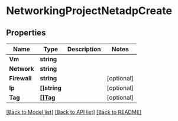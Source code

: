 # NetworkingProjectNetadpCreate

## Properties

Name | Type | Description | Notes
------------ | ------------- | ------------- | -------------
**Vm** | **string** |  | 
**Network** | **string** |  | 
**Firewall** | **string** |  | [optional] 
**Ip** | **[]string** |  | [optional] 
**Tag** | [**[]Tag**](tag.md) |  | [optional] 

[[Back to Model list]](../README.md#documentation-for-models) [[Back to API list]](../README.md#documentation-for-api-endpoints) [[Back to README]](../README.md)


